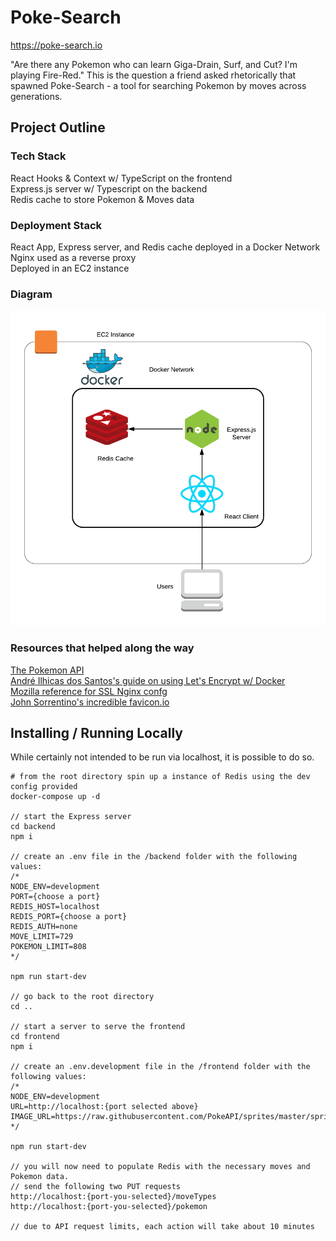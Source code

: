 # Poke-Search
https://poke-search.io

"Are there any Pokemon who can learn Giga-Drain, Surf, and Cut? I'm playing Fire-Red." This is the question a friend asked rhetorically that spawned Poke-Search - a tool for searching Pokemon by moves across generations.

## Project Outline

### Tech Stack
React Hooks & Context w/ TypeScript on the frontend  
Express.js server w/ Typescript on the backend  
Redis cache to store Pokemon & Moves data  

### Deployment Stack
React App, Express server, and Redis cache deployed in a Docker Network  
Nginx used as a reverse proxy  
Deployed in an EC2 instance  

### Diagram
![Alt text](/architecture.png?raw=true "Project Diagram")

### Resources that helped along the way
[The Pokemon API](https://pokeapi.co/)  
[André Ilhicas dos Santos's guide on using Let's Encrypt w/ Docker](https://ilhicas.com/2019/03/02/Nginx-Letsencrypt-Docker.html)  
[Mozilla reference for SSL Nginx confg](https://ssl-config.mozilla.org/)  
[John Sorrentino's incredible favicon.io](https://favicon.io/)  

## Installing / Running Locally
While certainly not intended to be run via localhost, it is possible to do so.  
```
# from the root directory spin up a instance of Redis using the dev config provided
docker-compose up -d 

// start the Express server
cd backend
npm i

// create an .env file in the /backend folder with the following values:
/*
NODE_ENV=development
PORT={choose a port}
REDIS_HOST=localhost
REDIS_PORT={choose a port}
REDIS_AUTH=none
MOVE_LIMIT=729
POKEMON_LIMIT=808
*/

npm run start-dev

// go back to the root directory
cd ..

// start a server to serve the frontend
cd frontend
npm i

// create an .env.development file in the /frontend folder with the following values:
/*
NODE_ENV=development
URL=http://localhost:{port selected above}
IMAGE_URL=https://raw.githubusercontent.com/PokeAPI/sprites/master/sprites/pokemon
*/

npm run start-dev

// you will now need to populate Redis with the necessary moves and Pokemon data.
// send the following two PUT requests
http://localhost:{port-you-selected}/moveTypes
http://localhost:{port-you-selected}/pokemon

// due to API request limits, each action will take about 10 minutes

```
